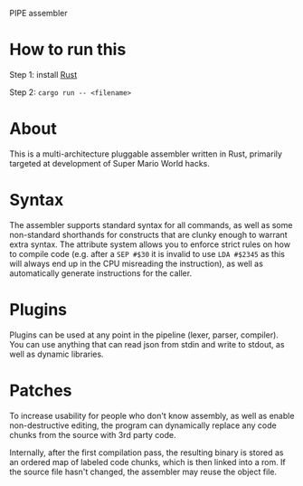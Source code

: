 PIPE assembler

# How to run this

Step 1: install [Rust](https://www.rust-lang.org/)

Step 2: `cargo run -- <filename>`

# About

This is a multi-architecture pluggable assembler written in Rust, primarily targeted at development of Super Mario World hacks.

# Syntax

The assembler supports standard syntax for all commands, as well as some non-standard shorthands for constructs that are clunky enough to warrant extra syntax. The attribute system allows you to enforce strict rules on how to compile code (e.g. after a `SEP #$30` it is invalid to use `LDA #$2345` as this will always end up in the CPU misreading the instruction), as well as automatically generate instructions for the caller.

# Plugins

Plugins can be used at any point in the pipeline (lexer, parser, compiler). You can use anything that can read json from stdin and write to stdout, as well as dynamic libraries.

# Patches

To increase usability for people who don't know assembly, as well as enable non-destructive editing, the program can dynamically replace any code chunks from the source with 3rd party code.

Internally, after the first compilation pass, the resulting binary is stored as an ordered map of labeled code chunks, which is then linked into a rom. If the source file hasn't changed, the assembler may reuse the object file.
